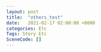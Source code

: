 ```yaml
---
layout: post
title:  "others_test"
date:   2021-02-17 02:00:00 +0000
categories: Etc
Tags: Story Etc
SceneCode: []
---
```

